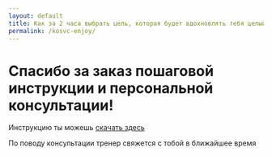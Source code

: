```yaml
---
layout: default
title: Как за 2 часа выбрать цель, которая будет вдохновлять тебя целый год
permalink: /kosvc-enjoy/
---
```


<h1 class="text-center"><i class="fa fa-thumbs-up text-peter-river fa-5x"></i></h1>
<h1 class="text-center">Спасибо за заказ пошаговой инструкции и персональной консультации!</h1>
<p class="text-center lead text-muted">Инструкцию ты можешь <a href="/enjoy/kosvc.pdf" download><i class="fa fa-download"></i> скачать здесь</a></p>

<p class="text-center">По поводу консультации тренер свяжется с тобой в ближайшее время</p>